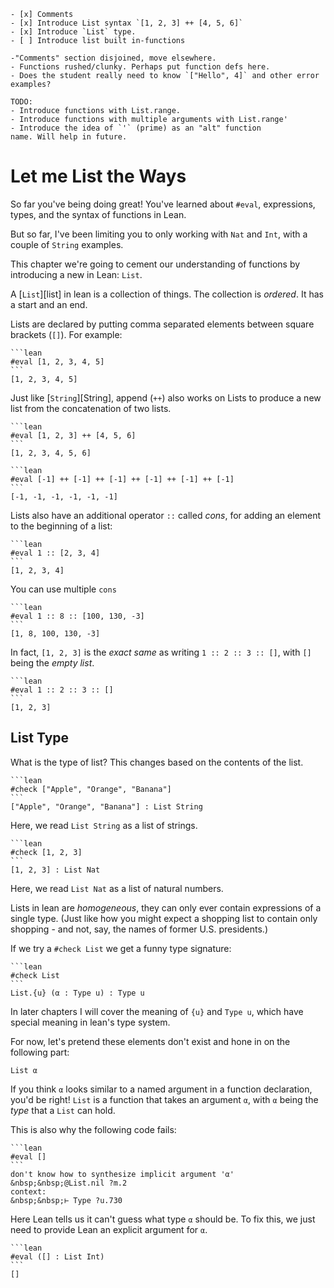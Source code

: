 ~~~admonish warning
- [x] Comments
- [x] Introduce List syntax `[1, 2, 3] ++ [4, 5, 6]`
- [x] Introduce `List` type. 
- [ ] Introduce list built in-functions

-"Comments" section disjoined, move elsewhere.
- Functions rushed/clunky. Perhaps put function defs here.
- Does the student really need to know `["Hello", 4]` and other error examples?

TODO: 
- Introduce functions with List.range.
- Introduce functions with multiple arguments with List.range'
- Introduce the idea of `'` (prime) as an "alt" function
name. Will help in future.

~~~

# Let me List the Ways

So far you've being doing great! You've learned about `#eval`, expressions,
types, and the syntax of functions in Lean. 

But so far, I've been limiting you to only working with `Nat` and `Int`, with
a couple of `String` examples.

This chapter we're going to cement our understanding of functions by 
introducing a new in Lean: `List`.

A [`List`][list] in lean is a collection of things. 
The collection is _ordered_. It has a start and an end.

Lists are declared by putting comma separated elements between square brackets 
(`[]`). For example:

~~~admonish example title=""
```lean
#eval [1, 2, 3, 4, 5]
```
[1, 2, 3, 4, 5]
~~~

Just like [`String`][String], append (`++`) also works on Lists to produce a new
list from the concatenation of two lists.

~~~admonish example title=""
```lean
#eval [1, 2, 3] ++ [4, 5, 6]
```
[1, 2, 3, 4, 5, 6]
~~~

~~~admonish example title=""
```lean
#eval [-1] ++ [-1] ++ [-1] ++ [-1] ++ [-1] ++ [-1]
```
[-1, -1, -1, -1, -1, -1]
~~~

Lists also have an additional operator `::` called _cons_, 
for adding an element to the beginning of a list:

~~~admonish example title=""
```lean
#eval 1 :: [2, 3, 4]
```
[1, 2, 3, 4]
~~~

You can use multiple `cons` 

~~~admonish example title=""
```lean
#eval 1 :: 8 :: [100, 130, -3]
```
[1, 8, 100, 130, -3]
~~~

In fact, `[1, 2, 3]` is the _exact same_ as writing `1 :: 2 :: 3 :: []`, with 
`[]` being the _empty list_.

~~~admonish example title=""
```lean
#eval 1 :: 2 :: 3 :: []
```
[1, 2, 3]
~~~

## List Type

What is the type of list? This changes based on the
contents of the list.

~~~admonish example title=""
```lean
#check ["Apple", "Orange", "Banana"]
```
["Apple", "Orange", "Banana"] : List String
~~~

Here, we read `List String` as a list of strings.

~~~admonish example title=""
```lean
#check [1, 2, 3]
```
[1, 2, 3] : List Nat
~~~

Here, we read `List Nat` as a list of natural numbers.

Lists in lean are _homogeneous_, they can only ever contain expressions of a
single type.
(Just like how you might expect a shopping list to contain only shopping - and not, say, the names of former U.S. presidents.)

If we try a `#check List` we get a funny type signature:

~~~admonish example title=""
```lean
#check List
```
List.{u} (α : Type u) : Type u
~~~

In later chapters I will cover the meaning of `{u}` and `Type u`,
which have special meaning in lean's type system.

For now, let's pretend these elements don't exist and hone in on the following part:

```lean
List α
```

If you think `α` looks similar to a named argument in a function
declaration, you'd be right! `List` is a function that takes 
an argument `α`, with `α` being the _type_ that a `List` can hold.

This is also why the following code fails:

~~~admonish bug title="Ambiguous empty list"
```lean
#eval []
```
don't know how to synthesize implicit argument 'α'  
&nbsp;&nbsp;@List.nil ?m.2  
context:  
&nbsp;&nbsp;⊢ Type ?u.730
~~~

Here Lean tells us it can't guess what type `α` should be. 
To fix this, we just need to provide Lean an explicit argument 
for `α`.

~~~admonish example title=""
```lean
#eval ([] : List Int)
```
[]
~~~



<!--
~~~admonish example title=""
```lean
#eval [2, 4, 6, 8] ++ [] -- What do you think this will do?
```
[2, 4, 6, 8]
~~~

If you guessed that you'll just get back your original list, well done!

Now let's see what happens if we try to 
`#eval []` the empty list on its own.


Uhoh! Another compiler error. Again, Lean wasn't 
able to guess the type of the expression. 
But what's an implicit argument? And where's this `α`
come from?

### Types of List

To understand why `Lean` is having trouble with
an empty list, we must understand what is the type
of a list expression.

~~~admonish example title=""
```lean
#check [1, 2, 3]
```
[1, 2, 3] : List Nat
~~~

This is new, instead of one word we get _two_: `List`
and `Nat`.


Here's another example using elements of type `String`:

~~~admonish example title=""
```lean
#check ["Apple", "Orange", "Banana"]
```
["Apple", "Orange", "Banana"] : List String
~~~

Just like `"Hello" ++ 4`, Lean will fail to evaluate
`["Hello", 4]`, and we'll get a similar error:

~~~admonish bug title="Heterogeneous list error"
```lean
#eval ["Hello", 4]
```
failed to synthesize  
&nbsp;&nbsp;OfNat String 4   
numerals are polymorphic in Lean, but the numeral `4` cannot be used in a context where the expected type is   
&nbsp;&nbsp;String  
due to the absence of the instance above
~~~

Likewise, Lean cannot append two lists of different types either! 
Because then, what would the type of the resulting expression be?

~~~admonish bug title="Another heterogeneous list error"
```lean
#check ["A", "B", "C"] ++ [1, 2, 3]
```
failed to synthesize  
&nbsp;&nbsp;OfNat String 1  
numerals are polymorphic in Lean, but the numeral `1` cannot be used in a context where the expected type is   
&nbsp;&nbsp;String  
due to the absence of the instance above
~~~

And _this_ is why `#eval [2, 4, 6, 8] ++ []` works, and `#eval []` doesn't!
Lean _knows_ that the empty List in the former expression must be a 
`[] : List Nat`

But Lean doesn't know the type of `[]` on its own, we can run 
`#check []` to demonstrate this:

~~~admonish example title=""
```lean
#check []
```
[] : List ?m.1
~~~

`?m.1` is a _placeholder_ in the infoview. Any type that starts with `?` is a
placeholder. 

The placeholder tells us Lean knows there should be a type here, but doesn't
know what it should be. `?m.1` could be `Int`, or `String`, or a 
U.S President.

~~~admonish info
It may seem a bit strange that Lean needs to know the full type of `[]` to 
be able to evaluate `[]`. 
After all, an empty list is just an empty list, right?

And you may well be right! But Lean is very conservative when it comes to types. In Lean, not all types can be evaluated, and Lean needs proof that
the contents of a list _can_ be evaluated, even when the list is empty!
~~~


To solve our `#eval []` problem, 
all we've got to do is tell Lean what the list is!

~~~admonish example title=""
```lean
#eval ([] : List Int)
```
[]
~~~

Tada! That was an easy fix.

## Functions and lists

We've spent a lot of time looking at types and operators, but we've not called
a single function yet. So let's fix that.

~~~admonish example title=""
```lean
#eval List.reverse ["A", "B", "C"]
```
["C", "B", "A"]
~~~

If you're familiar with programming in other languages (especially those in the _C_ family), this syntax may seem foreign to you.

`List.reverse` is a _function_.  _reverse_ is the name of the function, 
and `List` is the namespace of the function. As you might have guessed,
`reverse` reverses the order of elements in a list!

A namespace is collection of functions, types, and theorems helpfully grouped 
together under a common heading.
As you might have guessed, `List` is a namespace in Lean which contains common
to List!

~~~admonish info
If you type `#eval List.` into a `*.lean` file, followed by keyboard shortcut 
`Ctrl+Space`, you can see all the functions/theorems in `List` recommended by 
Lean within the namespace.
~~~

Let's look at another function in `List`, `append`

~~~admonish example title=""
```lean
#eval List.append ["A"] ["B"]
```
["A", "B"]
~~~

As you might have guessed, `List.append` does exactly the same as the append
operator `++`. In-fact `++` just calls `List.append` behind the scenes!

In _C_-style languages, an equivalent function may be

~~~admonish example title="C-style function call"
```cs
List.append(["A"], ["B"])
```
~~~

Not-so in Lean. 
In Lean there is _no_ opening/closing parentheses to call the function, 
and we do not separate multiple arguments with commas.

The arguments of a function can be any valid expression. When there is 
ambiguity, we can use parentheses around an argument.

~~~admonish example title=""
```lean
#eval List.append (List.reverse ["C", "B", "A"]) ["D", "E", "F"]
```
["A", "B" "C", "D", "E", "F"]
~~~

Try exploring the following functions:

| Function | Description | Example |
|-|-|-|
| `List.range` | Generates a list from 0 to the given number | `List.range 100` |
| `List.range'` | Like `range` bust starts on a specific number | `List.range' 2 100` |
| `List.length` | Return the number of elements in a list. | `List.count [1, 2, 3]`|
| `List.head!` | Returns the head (a.k.a first) element of a list. | `List.head! [1, 2, 3]` |
| `List.tail!` | Returns a list of everything _except_ the head of the list. | `List.tail! [1, 2, 3]` |

[List]: https://lean-lang.org/doc/reference/latest/Basic-Types/Linked-Lists/ "List defined in Lean 4"
[String]: https://lean-lang.org/doc/reference/latest/Basic-Types/Strings/ "String definition in Lean 4"


<!--
## Comments

First: a brief intermission to talk about _comments_.


Comments in Lean are lines that start with `--`. 
Comments are ignored by the Lean compiler.

~~~admonish example title=""
```lean
-- This line is ignored. I can type whatever I want!
#eval 1
-- This line is also ignored!
```
1
~~~

If we have something really big to say, 
we may use _multiline comments_. 
Multiline comments start with `/-`, and end with `-/`.
Everything in-between is ignored!

~~~admonish example title=""
```lean
/-
SHOPPING LIST:
* Eggs (x12)
* MILK (2 pints)
* CANDLES (x300)
-/
#eval 1 + 1
```
2
~~~

As this tutorial advances, I'll add comments
to talk you through the steps line-by-line, as needed.

## List
-->